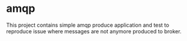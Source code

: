 # amqp

This project contains simple amqp produce application and test to reproduce issue where messages are not anymore produced to broker.


